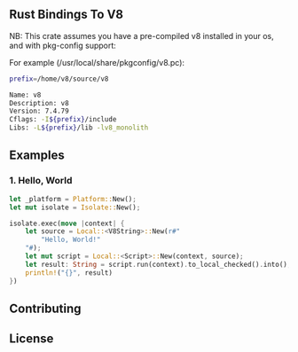 ## Rust Bindings To V8

NB: This crate assumes you have a pre-compiled v8 installed in your os, and with pkg-config support:

For example (/usr/local/share/pkgconfig/v8.pc):

```sh
prefix=/home/v8/source/v8

Name: v8
Description: v8
Version: 7.4.79
Cflags: -I${prefix}/include
Libs: -L${prefix}/lib -lv8_monolith
```


## Examples

### 1. Hello, World

```rust
let _platform = Platform::New();
let mut isolate = Isolate::New();

isolate.exec(move |context| {
    let source = Local::<V8String>::New(r#"
        "Hello, World!"
    "#);
    let mut script = Local::<Script>::New(context, source);
    let result: String = script.run(context).to_local_checked().into();
    println!("{}", result)
})
```

## Contributing

## License
